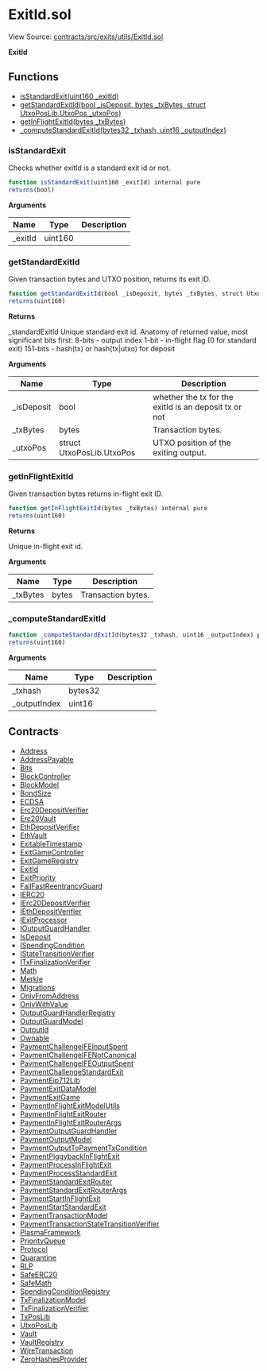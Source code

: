 # ExitId.sol

View Source: [contracts/src/exits/utils/ExitId.sol](../../contracts/src/exits/utils/ExitId.sol)

**ExitId**

## Functions

- [isStandardExit(uint160 _exitId)](#isstandardexit)
- [getStandardExitId(bool _isDeposit, bytes _txBytes, struct UtxoPosLib.UtxoPos _utxoPos)](#getstandardexitid)
- [getInFlightExitId(bytes _txBytes)](#getinflightexitid)
- [_computeStandardExitId(bytes32 _txhash, uint16 _outputIndex)](#_computestandardexitid)

### isStandardExit

Checks whether exitId is a standard exit id or not.

```js
function isStandardExit(uint160 _exitId) internal pure
returns(bool)
```

**Arguments**

| Name        | Type           | Description  |
| ------------- |------------- | -----|
| _exitId | uint160 |  | 

### getStandardExitId

Given transaction bytes and UTXO position, returns its exit ID.

```js
function getStandardExitId(bool _isDeposit, bytes _txBytes, struct UtxoPosLib.UtxoPos _utxoPos) internal pure
returns(uint160)
```

**Returns**

_standardExitId Unique standard exit id.
    Anatomy of returned value, most significant bits first:
    8-bits - output index
    1-bit - in-flight flag (0 for standard exit)
    151-bits - hash(tx) or hash(tx|utxo) for deposit

**Arguments**

| Name        | Type           | Description  |
| ------------- |------------- | -----|
| _isDeposit | bool | whether the tx for the exitId is an deposit tx or not | 
| _txBytes | bytes | Transaction bytes. | 
| _utxoPos | struct UtxoPosLib.UtxoPos | UTXO position of the exiting output. | 

### getInFlightExitId

Given transaction bytes returns in-flight exit ID.

```js
function getInFlightExitId(bytes _txBytes) internal pure
returns(uint160)
```

**Returns**

Unique in-flight exit id.

**Arguments**

| Name        | Type           | Description  |
| ------------- |------------- | -----|
| _txBytes | bytes | Transaction bytes. | 

### _computeStandardExitId

```js
function _computeStandardExitId(bytes32 _txhash, uint16 _outputIndex) private pure
returns(uint160)
```

**Arguments**

| Name        | Type           | Description  |
| ------------- |------------- | -----|
| _txhash | bytes32 |  | 
| _outputIndex | uint16 |  | 

## Contracts

* [Address](Address.md)
* [AddressPayable](AddressPayable.md)
* [Bits](Bits.md)
* [BlockController](BlockController.md)
* [BlockModel](BlockModel.md)
* [BondSize](BondSize.md)
* [ECDSA](ECDSA.md)
* [Erc20DepositVerifier](Erc20DepositVerifier.md)
* [Erc20Vault](Erc20Vault.md)
* [EthDepositVerifier](EthDepositVerifier.md)
* [EthVault](EthVault.md)
* [ExitableTimestamp](ExitableTimestamp.md)
* [ExitGameController](ExitGameController.md)
* [ExitGameRegistry](ExitGameRegistry.md)
* [ExitId](ExitId.md)
* [ExitPriority](ExitPriority.md)
* [FailFastReentrancyGuard](FailFastReentrancyGuard.md)
* [IERC20](IERC20.md)
* [IErc20DepositVerifier](IErc20DepositVerifier.md)
* [IEthDepositVerifier](IEthDepositVerifier.md)
* [IExitProcessor](IExitProcessor.md)
* [IOutputGuardHandler](IOutputGuardHandler.md)
* [IsDeposit](IsDeposit.md)
* [ISpendingCondition](ISpendingCondition.md)
* [IStateTransitionVerifier](IStateTransitionVerifier.md)
* [ITxFinalizationVerifier](ITxFinalizationVerifier.md)
* [Math](Math.md)
* [Merkle](Merkle.md)
* [Migrations](Migrations.md)
* [OnlyFromAddress](OnlyFromAddress.md)
* [OnlyWithValue](OnlyWithValue.md)
* [OutputGuardHandlerRegistry](OutputGuardHandlerRegistry.md)
* [OutputGuardModel](OutputGuardModel.md)
* [OutputId](OutputId.md)
* [Ownable](Ownable.md)
* [PaymentChallengeIFEInputSpent](PaymentChallengeIFEInputSpent.md)
* [PaymentChallengeIFENotCanonical](PaymentChallengeIFENotCanonical.md)
* [PaymentChallengeIFEOutputSpent](PaymentChallengeIFEOutputSpent.md)
* [PaymentChallengeStandardExit](PaymentChallengeStandardExit.md)
* [PaymentEip712Lib](PaymentEip712Lib.md)
* [PaymentExitDataModel](PaymentExitDataModel.md)
* [PaymentExitGame](PaymentExitGame.md)
* [PaymentInFlightExitModelUtils](PaymentInFlightExitModelUtils.md)
* [PaymentInFlightExitRouter](PaymentInFlightExitRouter.md)
* [PaymentInFlightExitRouterArgs](PaymentInFlightExitRouterArgs.md)
* [PaymentOutputGuardHandler](PaymentOutputGuardHandler.md)
* [PaymentOutputModel](PaymentOutputModel.md)
* [PaymentOutputToPaymentTxCondition](PaymentOutputToPaymentTxCondition.md)
* [PaymentPiggybackInFlightExit](PaymentPiggybackInFlightExit.md)
* [PaymentProcessInFlightExit](PaymentProcessInFlightExit.md)
* [PaymentProcessStandardExit](PaymentProcessStandardExit.md)
* [PaymentStandardExitRouter](PaymentStandardExitRouter.md)
* [PaymentStandardExitRouterArgs](PaymentStandardExitRouterArgs.md)
* [PaymentStartInFlightExit](PaymentStartInFlightExit.md)
* [PaymentStartStandardExit](PaymentStartStandardExit.md)
* [PaymentTransactionModel](PaymentTransactionModel.md)
* [PaymentTransactionStateTransitionVerifier](PaymentTransactionStateTransitionVerifier.md)
* [PlasmaFramework](PlasmaFramework.md)
* [PriorityQueue](PriorityQueue.md)
* [Protocol](Protocol.md)
* [Quarantine](Quarantine.md)
* [RLP](RLP.md)
* [SafeERC20](SafeERC20.md)
* [SafeMath](SafeMath.md)
* [SpendingConditionRegistry](SpendingConditionRegistry.md)
* [TxFinalizationModel](TxFinalizationModel.md)
* [TxFinalizationVerifier](TxFinalizationVerifier.md)
* [TxPosLib](TxPosLib.md)
* [UtxoPosLib](UtxoPosLib.md)
* [Vault](Vault.md)
* [VaultRegistry](VaultRegistry.md)
* [WireTransaction](WireTransaction.md)
* [ZeroHashesProvider](ZeroHashesProvider.md)
